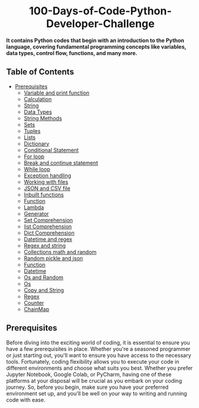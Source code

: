 <h1 align="center"> 100-Days-of-Code-Python-Developer-Challenge </h1>


**It contains Python codes that begin with an introduction to the Python language, covering fundamental programming concepts like variables, data types, control flow, functions, and many more.**
<br>
## Table of Contents

- [Prerequisites](#Prerequisites)
  * [Variable and print function](#Variable-and-print-function)
  * [Calculation](#Calculation)
  * [String](#String)
  * [Data Types](#Data-Types)
  * [String Methods](#String-Methods)
  * [Sets](#Sets)
  * [Tuples](#Tuples)
  * [Lists](#Lists)
  * [Dictionary](#Dictionary)
  * [Conditional Statement](#Conditional-Statement)
  * [For loop](#For-loop)
  * [Break and continue statement](#Break-and-continue-statement)
  * [While loop](#While-loop)
  * [Exception handling](#Exception-handling)
  * [Working with files](#Working-with-files)
  * [JSON and CSV file](#Json-and-CSV-file)
  * [Inbuilt functions](#Inbuilt-function)
  * [Function](#Function)
  * [Lambda](#Lambda)
  * [Generator](#Generator)
  * [Set Comprehension](#Set-Comprehension)
  * [list Comprehension](#list-Comprehension)
  * [Dict Comprehension](#Dict-Comprehension)
  * [Datetime and regex](#Datetime-and-regex)
  * [Regex and string](#Regex-and-string)
  * [Collections math and random](#Collections-math-and-random)
  * [Random pickle and json](#Random-pickle-and-json)
  * [Function](#Function)
  * [Datetime](#Datetime)
  * [Os and Random](#Os-random)
  * [Os](#Os)
  * [Copy and String](#Copy-and-String)
  * [Regex](#Regex)
  * [Counter](#Counter)
  * [ChainMap](#ChainMap)
## Prerequisites
Before diving into the exciting world of coding, it is essential to ensure you have a few prerequisites in place. Whether you're a seasoned programmer or just starting out, you'll want to ensure you have access to the necessary tools. Fortunately, coding flexibility allows you to execute your code in different environments and choose what suits you best. Whether you prefer Jupyter Notebook, Google Colab, or PyCharm, having one of these platforms at your disposal will be crucial as you embark on your coding journey. So, before you begin, make sure you have your preferred environment set up, and you'll be well on your way to writing and running code with ease.
